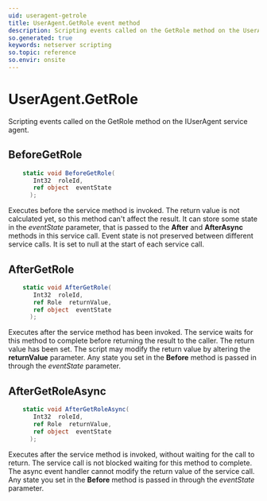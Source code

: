```yaml
---
uid: useragent-getrole
title: UserAgent.GetRole event method
description: Scripting events called on the GetRole method on the UserAgent service agent.
so.generated: true
keywords: netserver scripting
so.topic: reference
so.envir: onsite
---
```

# UserAgent.GetRole

Scripting events called on the <see cref='M:IUserAgent.GetRole'>GetRole</see> method on the <see cref='IUserAgent'>IUserAgent</see>  service agent.

## BeforeGetRole
```cs
    static void BeforeGetRole(
       Int32  roleId,
       ref object  eventState
      );
```
Executes before the service method is invoked.
The return value is not calculated yet, so this method can't affect the result.
It can store some state in the *eventState* parameter, that is passed to the **After** and **AfterAsync** methods in this service call.
Event state is not preserved between different service calls. It is set to null at the start of each service call.
## AfterGetRole
```cs
    static void AfterGetRole(
       Int32  roleId,
       ref Role  returnValue,
       ref object  eventState
      );
```
Executes after the service method has been invoked. The service waits for this method to complete before returning the result to the caller.
The return value has been set. The script may modify the return value by altering the **returnValue** parameter.
Any state you set in the **Before** method is passed in through the *eventState* parameter.
## AfterGetRoleAsync
```cs
    static void AfterGetRoleAsync(
       Int32  roleId,
       ref Role  returnValue,
       ref object  eventState
      );
```
Executes after the service method is invoked, without waiting for the call to return.
The service call is not blocked waiting for this method to complete.
The async event handler cannot modify the return value of the service call.
Any state you set in the **Before** method is passed in through the *eventState* parameter.

